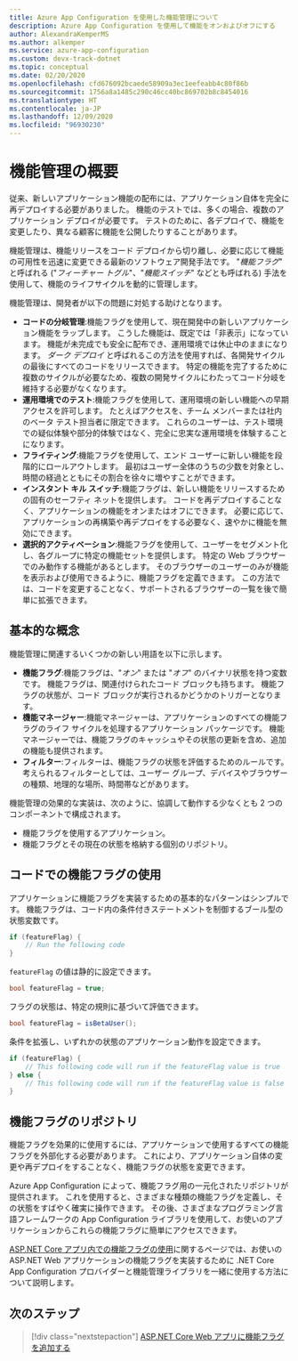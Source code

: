 ```yaml
---
title: Azure App Configuration を使用した機能管理について
description: Azure App Configuration を使用して機能をオンおよびオフにする
author: AlexandraKemperMS
ms.author: alkemper
ms.service: azure-app-configuration
ms.custom: devx-track-dotnet
ms.topic: conceptual
ms.date: 02/20/2020
ms.openlocfilehash: cfd676092bcaede58909a3ec1eefeabb4c80f86b
ms.sourcegitcommit: 1756a8a1485c290c46cc40bc869702b8c8454016
ms.translationtype: HT
ms.contentlocale: ja-JP
ms.lasthandoff: 12/09/2020
ms.locfileid: "96930230"
---
```

# <a name="feature-management-overview"></a>機能管理の概要

従来、新しいアプリケーション機能の配布には、アプリケーション自体を完全に再デプロイする必要がありました。 機能のテストでは、多くの場合、複数のアプリケーション デプロイが必要です。  テストのために、各デプロイで、機能を変更したり、異なる顧客に機能を公開したりすることがあります。  

機能管理は、機能リリースをコード デプロイから切り離し、必要に応じて機能の可用性を迅速に変更できる最新のソフトウェア開発手法です。 "*機能フラグ*" と呼ばれる ("*フィーチャー トグル*"、"*機能スイッチ*" などとも呼ばれる) 手法を使用して、機能のライフサイクルを動的に管理します。

機能管理は、開発者が以下の問題に対処する助けとなります。

* **コードの分岐管理**:機能フラグを使用して、現在開発中の新しいアプリケーション機能をラップします。 こうした機能は、既定では「非表示」になっています。 機能が未完成でも安全に配布でき、運用環境では休止中のままになります。 *ダーク デプロイ* と呼ばれるこの方法を使用すれば、各開発サイクルの最後にすべてのコードをリリースできます。 特定の機能を完了するために複数のサイクルが必要なため、複数の開発サイクルにわたってコード分岐を維持する必要がなくなります。
* **運用環境でのテスト**:機能フラグを使用して、運用環境の新しい機能への早期アクセスを許可します。 たとえばアクセスを、チーム メンバーまたは社内のベータ テスト担当者に限定できます。 これらのユーザーは、テスト環境での疑似体験や部分的体験ではなく、完全に忠実な運用環境を体験することになります。
* **フライティング**:機能フラグを使用して、エンド ユーザーに新しい機能を段階的にロールアウトします。 最初はユーザー全体のうちの少数を対象とし、時間の経過とともにその割合を徐々に増やすことができます。
* **インスタント キル スイッチ**:機能フラグは、新しい機能をリリースするための固有のセーフティ ネットを提供します。 コードを再デプロイすることなく、アプリケーションの機能をオンまたはオフにできます。 必要に応じて、アプリケーションの再構築や再デプロイをする必要なく、速やかに機能を無効にできます。
* **選択的アクティベーション**:機能フラグを使用して、ユーザーをセグメント化し、各グループに特定の機能セットを提供します。 特定の Web ブラウザーでのみ動作する機能があるとします。 そのブラウザーのユーザーのみが機能を表示および使用できるように、機能フラグを定義できます。 この方法では、コードを変更することなく、サポートされるブラウザーの一覧を後で簡単に拡張できます。

## <a name="basic-concepts"></a>基本的な概念

機能管理に関連するいくつかの新しい用語を以下に示します。

* **機能フラグ**:機能フラグは、"*オン*" または "*オフ*" のバイナリ状態を持つ変数です。 機能フラグは、関連付けられたコード ブロックも持ちます。 機能フラグの状態が、コード ブロックが実行されるかどうかのトリガーとなります。
* **機能マネージャー**:機能マネージャーは、アプリケーションのすべての機能フラグのライフ サイクルを処理するアプリケーション パッケージです。 機能マネージャーでは、機能フラグのキャッシュやその状態の更新を含め、追加の機能も提供されます。
* **フィルター**:フィルターは、機能フラグの状態を評価するためのルールです。 考えられるフィルターとしては、ユーザー グループ、デバイスやブラウザーの種類、地理的な場所、時間帯などがあります。

機能管理の効果的な実装は、次のように、協調して動作する少なくとも 2 つのコンポーネントで構成されます。

* 機能フラグを使用するアプリケーション。
* 機能フラグとその現在の状態を格納する個別のリポジトリ。

## <a name="using-feature-flags-in-your-code"></a>コードでの機能フラグの使用

アプリケーションに機能フラグを実装するための基本的なパターンはシンプルです。 機能フラグは、コード内の条件付きステートメントを制御するブール型の状態変数です。

```csharp
if (featureFlag) {
    // Run the following code
}
```

`featureFlag` の値は静的に設定できます。

```csharp
bool featureFlag = true;
```

フラグの状態は、特定の規則に基づいて評価できます。

```csharp
bool featureFlag = isBetaUser();
```

条件を拡張し、いずれかの状態のアプリケーション動作を設定できます。

```csharp
if (featureFlag) {
    // This following code will run if the featureFlag value is true
} else {
    // This following code will run if the featureFlag value is false
}
```

## <a name="feature-flag-repository"></a>機能フラグのリポジトリ

機能フラグを効果的に使用するには、アプリケーションで使用するすべての機能フラグを外部化する必要があります。 これにより、アプリケーション自体の変更や再デプロイをすることなく、機能フラグの状態を変更できます。

Azure App Configuration によって、機能フラグ用の一元化されたリポジトリが提供されます。 これを使用すると、さまざまな種類の機能フラグを定義し、その状態をすばやく確実に操作できます。 その後、さまざまなプログラミング言語フレームワークの App Configuration ライブラリを使用して、お使いのアプリケーションからこれらの機能フラグに簡単にアクセスできます。

[ASP.NET Core アプリ内での機能フラグの使用](./use-feature-flags-dotnet-core.md)に関するページでは、お使いの ASP.NET Web アプリケーションの機能フラグを実装するために .NET Core App Configuration プロバイダーと機能管理ライブラリを一緒に使用する方法について説明します。

## <a name="next-steps"></a>次のステップ

> [!div class="nextstepaction"]
> [ASP.NET Core Web アプリに機能フラグを追加する](./quickstart-feature-flag-aspnet-core.md)  
